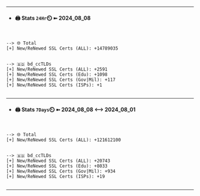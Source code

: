 

---
- #### 🖨️ **Stats** `24Hr`⏲️ ➼ 2024_08_08
```console


--> 🌐 Total
[+] New/ReNewed SSL Certs (ALL): +14789035


--> 🇧🇩 bd_ccTLDs
[+] New/ReNewed SSL Certs (ALL): +2591
[+] New/ReNewed SSL Certs (Edu): +1098
[+] New/ReNewed SSL Certs (Gov|Mil): +117
[+] New/ReNewed SSL Certs (ISPs): +1


```

---
- #### 🖨️ **Stats** `7Days`⏲️ ➼ 2024_08_08 <--> 2024_08_01
```console


--> 🌐 Total
[+] New/ReNewed SSL Certs (ALL): +121612100


--> 🇧🇩 bd_ccTLDs
[+] New/ReNewed SSL Certs (ALL): +20743
[+] New/ReNewed SSL Certs (Edu): +8033
[+] New/ReNewed SSL Certs (Gov|Mil): +934
[+] New/ReNewed SSL Certs (ISPs): +19


```

---

